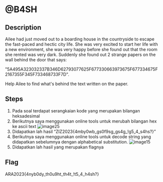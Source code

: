 # @B4SH
## Description
Ailee had just moved out to a boarding house in the countryside to escape the fast-paced and hectic city life. She was very excited to start her life with a new environment, she was very happy before she found out that the room she rented was very dark. Suddenly she found out 2 strange papers on the wall behind the door that says:

"5A495A323032337B346D62793077625F677330663973675F677334675F2167355F345F733468733F7D".

Help Ailee to find what's behind the text written on the paper.

## Steps
1. Pada soal terdapat serangkaian kode yang merupakan bilangan heksadesimal
2. Berikutnya saya menggunakan online tools untuk merubah bilangan hex ke ascii text
![image25](https://user-images.githubusercontent.com/123644468/226796617-791048fc-b192-460d-9d2c-893cb901abbe.png)
3. Didapatkan lah hasil “ZIZ2023{4mby0wb_gs0f9sg_gs4g_!g5_4_s4hs?}”
4. Berikutnya saya menggunakan online tools untuk decode string yang didapatkan sebelumnya dengan alphabetical substitution.
![image15](https://user-images.githubusercontent.com/123644468/226796772-19af5621-0541-42e5-a2f6-cff3d7c27eae.png)
5. Didapatkan lah hasil yang merupakan flagnya

## Flag
ARA2023{4nyb0dy_th0u9ht_th4t_!t5_4_h4sh?}
